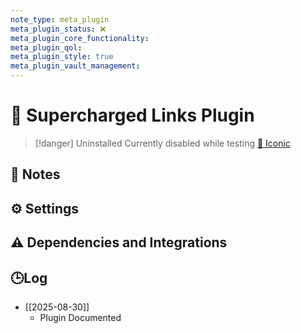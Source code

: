 ```yaml
---
note_type: meta_plugin
meta_plugin_status: ❌
meta_plugin_core_functionality:
meta_plugin_qol:
meta_plugin_style: true
meta_plugin_vault_management:
---
```

# 🔌 Supercharged Links Plugin

> [!danger] Uninstalled
> Currently disabled while testing [🧪 Iconic](#🧪%20Iconic)

## 📝 Notes

## ⚙️ Settings

## ⚠️ Dependencies and Integrations

## 🕒Log

- [[2025-08-30]]
	- Plugin Documented
